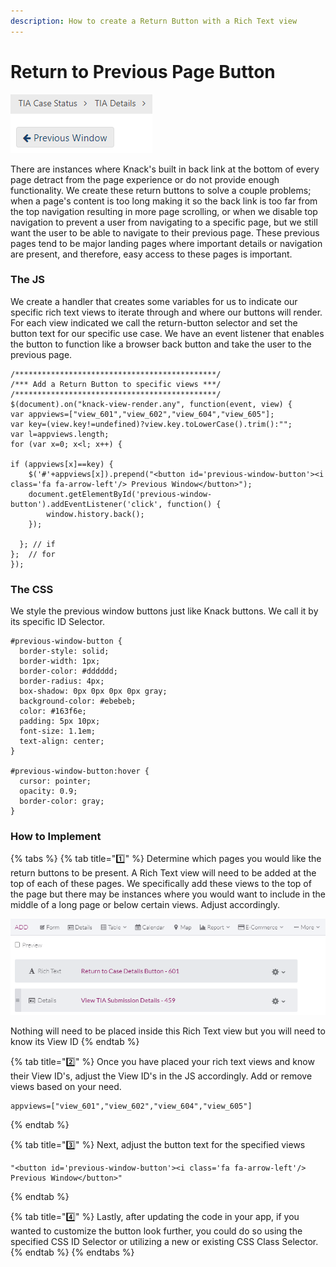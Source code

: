 ```yaml
---
description: How to create a Return Button with a Rich Text view
---
```


# Return to Previous Page Button

![With disabled navigation, we provide a top of page return button for users](<../../../.gitbook/assets/image (201).png>)

There are instances where Knack's built in back link at the bottom of every page detract from the page experience or do not provide enough functionality. We create these return buttons to solve a couple problems; when a page's content is too long making it so the back link is too far from the top navigation resulting in more page scrolling, or when we disable top navigation to prevent a user from navigating to a specific page, but we still want the user to be able to navigate to their previous page. These previous pages tend to be major landing pages where important details or navigation are present, and therefore, easy access to these pages is important.

### The JS

We create a handler that creates some variables for us to indicate our specific rich text views to iterate through and where our buttons will render. For each view indicated we call the return-button selector and set the button text for our specific use case. We have an event listener that enables the button to function like a browser back button and take the user to the previous page.

```
/*********************************************/
/*** Add a Return Button to specific views ***/
/*********************************************/
$(document).on("knack-view-render.any", function(event, view) {
var appviews=["view_601","view_602","view_604","view_605"];
var key=(view.key!=undefined)?view.key.toLowerCase().trim():"";
var l=appviews.length;
for (var x=0; x<l; x++) {

if (appviews[x]==key) {
	$('#'+appviews[x]).prepend("<button id='previous-window-button'><i class='fa fa-arrow-left'/> Previous Window</button>");
	document.getElementById('previous-window-button').addEventListener('click', function() {
      	window.history.back();
    });        

  }; // if  
};	// for
});
```

### The CSS

We style the previous window buttons just like Knack buttons. We call it by its specific ID Selector.

```
#previous-window-button {
  border-style: solid;
  border-width: 1px;
  border-color: #dddddd;
  border-radius: 4px;
  box-shadow: 0px 0px 0px 0px gray;
  background-color: #ebebeb;
  color: #163f6e;
  padding: 5px 10px;
  font-size: 1.1em;
  text-align: center;
}

#previous-window-button:hover {
  cursor: pointer;
  opacity: 0.9;
  border-color: gray;
}
```

### How to Implement

{% tabs %}
{% tab title="1️⃣" %}
Determine which pages you would like the return buttons to be present. A Rich Text view will need to be added at the top of each of these pages. We specifically add these views to the top of the page but there may be instances where you would want to include in the middle of a long page or below certain views. Adjust accordingly.

![](<../../../.gitbook/assets/image (55).png>)

Nothing will need to be placed inside this Rich Text view but you will need to know its View ID
{% endtab %}

{% tab title="2️⃣" %}
Once you have placed your rich text views and know their View ID's, adjust the View ID's in the JS accordingly. Add or remove views based on your need.

```
appviews=["view_601","view_602","view_604","view_605"]
```


{% endtab %}

{% tab title="3️⃣" %}
Next, adjust the button text for the specified views

```
"<button id='previous-window-button'><i class='fa fa-arrow-left'/> Previous Window</button>"
```
{% endtab %}

{% tab title="4️⃣" %}
Lastly, after updating the code in your app, if you wanted to customize the button look further, you could do so using the specified CSS ID Selector or utilizing a new or existing CSS Class Selector.
{% endtab %}
{% endtabs %}




